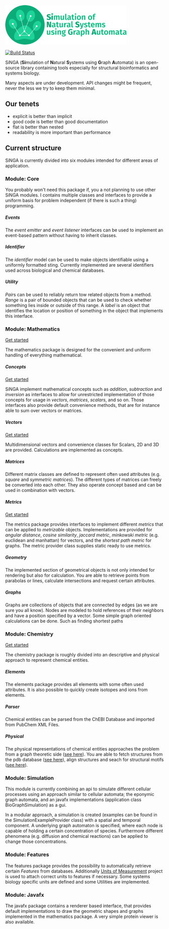 <img src="singa_logo_text.png" height="125"/>

[![Build Status](https://travis-ci.org/cleberecht/singa.svg?branch=master)](https://travis-ci.org/cleberecht/singa)

SiNGA (**Si**mulation of **N**atural **S**ystems using **G**raph **A**utomata) is an open-source library containing
tools especially for structural bioinformatics and systems biology.

Many aspects are under development. API changes might be frequent, never the less we try to keep them minimal.

## Our tenets
* explicit is better than implicit
* good code is better than good documentation
* flat is better than nested
* readability is more important than performance

## Current structure
SiNGA is currently divided into six modules intended for different areas of application.

### Module: Core 
You probably won't need this package if, you a not planning to use other SiNGA modules. I contains multiple classes
and interfaces to provide a uniform basis for problem independent (if there is such a thing) programming.

##### Events
The *event emitter* and *event listener* interfaces can be used to implement an event-based pattern without having to
inherit classes.

##### Identifier
The *identifier* model can be used to make objects identifiable using a uniformly formatted sting. Currently 
implemented are several identifiers used across biological and chemical databases.

##### Utility
*Pair*s can be used to reliably return tow related objects from a method.
*Range* is a pair of bounded objects that can be used to check whether something lies inside or outside of this range.
A *label* is an object that identifies the location or position of something in the object that implements this interface.

### Module: Mathematics
[Get started](https://github.com/cleberecht/singa/wiki/Mathematics-(Package))

The mathematics package is designed for the convenient and uniform handling of everything mathematical.

##### Concepts
[Get started](https://github.com/cleberecht/singa/wiki/Concepts-(Mathematics))

SiNGA implement mathematical concepts such as *addition*, *subtraction* and *inversion* as interfaces to allow for
unrestricted implementation of those concepts for usage in *vectors*, *matrices*, *scalars*, and so on. Those
interfaces also provide default convenience methods, that are for instance able to sum over vectors or matrices.

##### Vectors
[Get started](https://github.com/cleberecht/singa/wiki/Vectors-(Mathematics))

Multidimensional vectors and convenience classes for Scalars, 2D and 3D are provided. Calculations are implemented as 
concepts. 

##### Matrices
Different matrix classes are defined to represent often used attributes (e.g. *square* and *symmetric matrices*). The
different types of matrices can freely be converted into each other. They also operate concept based and can be used in
combination with vectors.

##### Metrics
[Get started](https://github.com/cleberecht/singa/wiki/Metrics-(Mathematics))

The metrics package provides interfaces to implement different *metrics* that can be applied to *metrizable* objects.
Implementations are provided for *angular distance*, *cosine similarity*, *jaccard metric*, *minkowski metric* 
(e.g. euclidean and manhattan) for vectors, and the *shortest path metric* for graphs. The metric provider class
supplies static ready to use metrics.

##### Geometry
The implemented section of geometrical objects is not only intended for rendering but also for calculation. You are
able to retrieve points from parabolas or lines, calculate intersections and request certain attributes.

##### Graphs
Graphs are collections of objects that are connected by edges (as we are sure you all know). Nodes are modeled to hold
references of their neighbors and have a position specified by a vector. Some simple graph oriented calculations can
be done. Such as finding shortest paths

### Module: Chemistry
[Get started](https://github.com/cleberecht/singa/wiki/Chemistry-(Package))

The chemistry package is roughly divided into an descriptive and physical approach to represent chemical entities.

##### Elements
The elements package provides all elements with some often used attributes. It is also possible to quickly create
isotopes and ions from elements.

##### Parser
Chemical entities can be parsed from the ChEBI Database and imported from PubChem XML Files.

##### Physical
The physical representations of chemical entities approaches the problem from a graph theoretic side 
([see here](https://github.com/cleberecht/singa/wiki/Structure-model-(Chemistry))).
You are able to fetch structures from the pdb database 
([see here](https://github.com/cleberecht/singa/wiki/Structure-model-(Chemistry))), align structures and seach for
structural motifs ([see here](https://github.com/cleberecht/singa/wiki/Structure-Alignments-(Chemistry))).

### Module: Simulation
This module is currently combining an api to simulate different cellular processes using an approach similar to 
cellular automata; the eponymic graph automata, and an javafx implementations (application class BioGraphSimulation)
as a gui.

In a modular approach, a simulation is created (examples can be found in the SimulationExampleProvider class)
with a spatial and temporal component. A underlying graph automaton is specified, where each node is capable of
holding a certain concentration of species. Furthermore different phenomena (e.g. diffusion and chemical reactions)
can be applied to change those concentrations.

### Module: Features
The features package provides the possibility to automatically retrieve certain *Features* from databases. Additionally
[Units of Measurement](https://github.com/unitsofmeasurement) project is used to attach correct units to features if
necessary. Some systems biology specific units are defined and some Utilities are implemented.

### Module: Javafx
The javafx package contains a renderer based interface, that provides default implementations to draw the
geometric shapes and graphs implemented in the mathematics package. A very simple protein viewer is also available.

